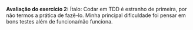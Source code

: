 **﻿Avaliação do exercício 2:**
 Ítalo: Codar em TDD é estranho de primeira, por não termos a prática de fazê-lo. Minha principal dificuldade foi pensar em bons testes além de funciona/não funciona.
